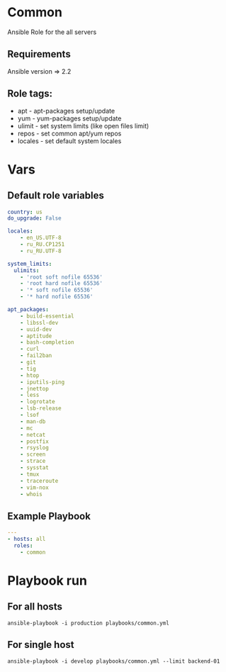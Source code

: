 # Common
Ansible Role for the all servers

## Requirements
Ansible version => 2.2

## Role tags:
  - apt - apt-packages setup/update
  - yum - yum-packages setup/update
  - ulimit - set system limits (like open files limit)
  - repos - set common apt/yum repos
  - locales - set default system locales
  
# Vars
## Default role variables
```yaml
country: us
do_upgrade: False

locales:
    - en_US.UTF-8
    - ru_RU.CP1251
    - ru_RU.UTF-8

system_limits:
  ulimits:
    - 'root soft nofile 65536'
    - 'root hard nofile 65536'
    - '* soft nofile 65536'
    - '* hard nofile 65536'

apt_packages:
    - build-essential
    - libssl-dev
    - uuid-dev
    - aptitude
    - bash-completion
    - curl
    - fail2ban
    - git
    - tig
    - htop
    - iputils-ping
    - jnettop
    - less
    - logrotate
    - lsb-release
    - lsof
    - man-db
    - mc
    - netcat
    - postfix
    - rsyslog
    - screen
    - strace
    - sysstat
    - tmux
    - traceroute
    - vim-nox
    - whois
```
## Example Playbook
```yaml
---
- hosts: all
  roles:
    - common
```
# Playbook run
## For all hosts
```
ansible-playbook -i production playbooks/common.yml
```
## For single host
```
ansible-playbook -i develop playbooks/common.yml --limit backend-01
```
